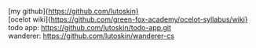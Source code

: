 [my github]{https://github.com/lutoskin}<br>[ocelot wiki]{https://github.com/green-fox-academy/ocelot-syllabus/wiki} <br>
todo app: https://github.com/lutoskin/todo-app.git <br>
wanderer: https://github.com/lutoskin/wanderer-cs
